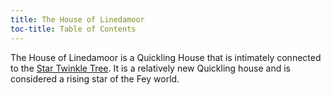 ```yaml
---
title: The House of Linedamoor
toc-title: Table of Contents
---
```


The House of Linedamoor is a Quickling House that is intimately connected to the [Star Twinkle Tree](../setting-world/star-twinkle-tree.md). It is a relatively new Quickling house and is considered a rising star of the Fey world.
